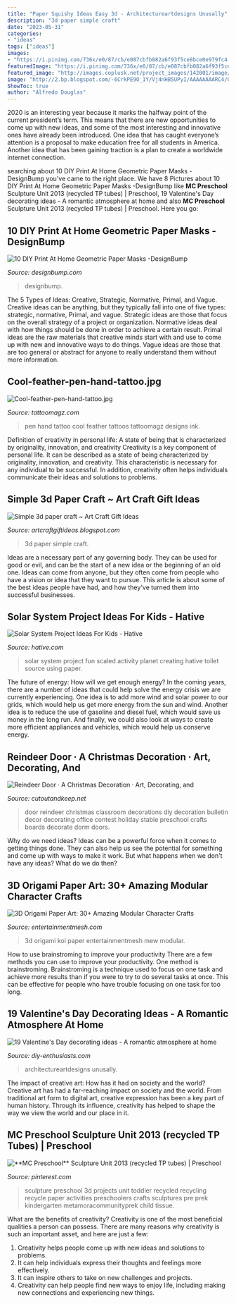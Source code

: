 ```yaml
---
title: "Paper Squishy Ideas Easy 3d - Architectureartdesigns Unusally"
description: "3d paper simple craft"
date: "2023-05-31"
categories:
- "ideas"
tags: ["ideas"]
images:
- "https://i.pinimg.com/736x/e0/87/cb/e087cbfb082a6f93f5ce8bce0e979fc4.jpg"
featuredImage: "https://i.pinimg.com/736x/e0/87/cb/e087cbfb082a6f93f5ce8bce0e979fc4.jpg"
featured_image: "http://images.coplusk.net/project_images/142001/image/full_DSC09552.jpg"
image: "http://2.bp.blogspot.com/-6CrkPE9O_1Y/Vj4nHB5UPyI/AAAAAAAARC4/Of82Y7ze5sk/s1600/simple%2B3d%2Bpaper%2Bcrafts2.jpg"
ShowToc: true
author: "Alfredo Douglas"
---
```



2020 is an interesting year because it marks the halfway point of the current president’s term. This means that there are new opportunities to come up with new ideas, and some of the most interesting and innovative ones have already been introduced. One idea that has caught everyone’s attention is a proposal to make education free for all students in America. Another idea that has been gaining traction is a plan to create a worldwide internet connection.

	

		
searching about 10 DIY Print At Home Geometric Paper Masks -DesignBump you've came to the right place. We have 8 Pictures about 10 DIY Print At Home Geometric Paper Masks -DesignBump like **MC Preschool** Sculpture Unit 2013 (recycled TP tubes) | Preschool, 19 Valentine&#039;s Day decorating ideas - A romantic atmosphere at home and also **MC Preschool** Sculpture Unit 2013 (recycled TP tubes) | Preschool. Here you go:
		
    
## 10 DIY Print At Home Geometric Paper Masks -DesignBump

<img loading=lazy src="https://cdn.designbump.com/wp-content/uploads/2014/10/3d-geometrical-halloween-masks-steve-wintercroft-10.jpg" onerror="this.onerror=null;this.src='https://tse4.mm.bing.net/th?id=OIP.ZWy8WFncriPfXkYsTxfsugHaE7&amp;pid=15.1';" alt="10 DIY Print At Home Geometric Paper Masks -DesignBump">

_Source: designbump.com_

>designbump. 

	

The 5 Types of Ideas: Creative, Strategic, Normative, Primal, and Vague.
Creative ideas can be anything, but they typically fall into one of five types: strategic, normative, Primal, and vague. 
Strategic ideas are those that focus on the overall strategy of a project or organization. Normative ideas deal with how things should be done in order to achieve a certain result. Primal ideas are the raw materials that creative minds start with and use to come up with new and innovative ways to do things. Vague ideas are those that are too general or abstract for anyone to really understand them without more information.

    
## Cool-feather-pen-hand-tattoo.jpg

<img loading=lazy src="http://tattoomagz.com/wp-content/uploads/Cool-feather-pen-hand-tattoo.jpg" onerror="this.onerror=null;this.src='https://tse3.mm.bing.net/th?id=OIP.aCt63OO_yKz1d1RwelXjLQHaIL&amp;pid=15.1';" alt="Cool-feather-pen-hand-tattoo.jpg">

_Source: tattoomagz.com_

>pen hand tattoo cool feather tattoos tattoomagz designs ink. 

	

Definition of creativity in personal life: A state of being that is characterized by originality, innovation, and creativity
Creativity is a key component of personal life. It can be described as a state of being characterized by originality, innovation, and creativity. This characteristic is necessary for any individual to be successful. In addition, creativity often helps individuals communicate their ideas and solutions to problems.

    
## Simple 3d Paper Craft ~ Art Craft Gift Ideas

<img loading=lazy src="http://2.bp.blogspot.com/-6CrkPE9O_1Y/Vj4nHB5UPyI/AAAAAAAARC4/Of82Y7ze5sk/s1600/simple%2B3d%2Bpaper%2Bcrafts2.jpg" onerror="this.onerror=null;this.src='https://tse1.mm.bing.net/th?id=OIP.WKKfJjdQwJycVRJV42JT6gHaEm&amp;pid=15.1';" alt="Simple 3d paper craft ~ Art Craft Gift Ideas">

_Source: artcraftgiftideas.blogspot.com_

>3d paper simple craft. 

	

Ideas are a necessary part of any governing body. They can be used for good or evil, and can be the start of a new idea or the beginning of an old one. Ideas can come from anyone, but they often come from people who have a vision or idea that they want to pursue. This article is about some of the best ideas people have had, and how they've turned them into successful businesses.

    
## Solar System Project Ideas For Kids - Hative

<img loading=lazy src="https://hative.com/wp-content/uploads/2014/12/solar-system-project-ideas/7-solar-system-project-ideas.jpg" onerror="this.onerror=null;this.src='https://tse3.mm.bing.net/th?id=OIP.GnuhpxJ6YLA1Ee29YtUregHaJ4&amp;pid=15.1';" alt="Solar System Project Ideas For Kids - Hative">

_Source: hative.com_

>solar system project fun scaled activity planet creating hative toilet source using paper. 

	

The future of energy: How will we get enough energy?
In the coming years, there are a number of ideas that could help solve the energy crisis we are currently experiencing. One idea is to add more wind and solar power to our grids, which would help us get more energy from the sun and wind. Another idea is to reduce the use of gasoline and diesel fuel, which would save us money in the long run. And finally, we could also look at ways to create more efficient appliances and vehicles, which would help us conserve energy.

    
## Reindeer Door · A Christmas Decoration · Art, Decorating, And

<img loading=lazy src="http://images.coplusk.net/project_images/142001/image/full_DSC09552.jpg" onerror="this.onerror=null;this.src='https://tse2.mm.bing.net/th?id=OIP.QVAgKz96k6q7IFY8AwAFhAHaJ4&amp;pid=15.1';" alt="Reindeer Door · A Christmas Decoration · Art, Decorating, and">

_Source: cutoutandkeep.net_

>door reindeer christmas classroom decorations diy decoration bulletin decor decorating office contest holiday stable preschool crafts boards decorate dorm doors. 

	

Why do we need ideas?
Ideas can be a powerful force when it comes to getting things done. They can also help us see the potential for something and come up with ways to make it work. But what happens when we don't have any ideas? What do we do then?

    
## 3D Origami Paper Art: 30+ Amazing Modular Character Crafts

<img loading=lazy src="https://i0.wp.com/entertainmentmesh.com/wp-content/uploads/2015/04/3D-Origami-Koi.jpg" onerror="this.onerror=null;this.src='https://tse3.mm.bing.net/th?id=OIP.KAviqPPLRFMh0x3lV9xTxwHaFY&amp;pid=15.1';" alt="3D Origami Paper Art: 30+ Amazing Modular Character Crafts">

_Source: entertainmentmesh.com_

>3d origami koi paper entertainmentmesh mew modular. 

	

How to use brainstroming to improve your productivity
There are a few methods you can use to improve your productivity. One method is brainstroming. Brainstroming is a technique used to focus on one task and achieve more results than if you were to try to do several tasks at once. This can be effective for people who have trouble focusing on one task for too long.

    
## 19 Valentine&#039;s Day Decorating Ideas - A Romantic Atmosphere At Home

<img loading=lazy src="https://www.diy-enthusiasts.com/wp-content/uploads/2014/01/valentines-day-decorating-ideas-home-candle-holders-coffee-beans.jpg" onerror="this.onerror=null;this.src='https://tse4.mm.bing.net/th?id=OIP.jB7U-sKtwISNq6aVc86jbAHaKA&amp;pid=15.1';" alt="19 Valentine&#039;s Day decorating ideas - A romantic atmosphere at home">

_Source: diy-enthusiasts.com_

>architectureartdesigns unusally. 

	

The impact of creative art: How has it had on society and the world?
Creative art has had a far-reaching impact on society and the world. From traditional art form to digital art, creative expression has been a key part of human history. Through its influence, creativity has helped to shape the way we view the world and our place in it.

    
## **MC Preschool** Sculpture Unit 2013 (recycled TP Tubes) | Preschool

<img loading=lazy src="https://i.pinimg.com/736x/e0/87/cb/e087cbfb082a6f93f5ce8bce0e979fc4.jpg" onerror="this.onerror=null;this.src='https://tse4.mm.bing.net/th?id=OIP.i1V7YJUmWxaTMegccQ5lbQAAAA&amp;pid=15.1';" alt="**MC Preschool** Sculpture Unit 2013 (recycled TP tubes) | Preschool">

_Source: pinterest.com_

>sculpture preschool 3d projects unit toddler recycled recycling recycle paper activities preschoolers crafts sculptures pre prek kindergarten metamoracommunityprek child tissue. 

	

What are the benefits of creativity?
Creativity is one of the most beneficial qualities a person can possess. There are many reasons why creativity is such an important asset, and here are just a few: 
1. Creativity helps people come up with new ideas and solutions to problems. 
2. It can help individuals express their thoughts and feelings more effectively.
3. It can inspire others to take on new challenges and projects.
4. Creativity can help people find new ways to enjoy life, including making new connections and experiencing new things.


